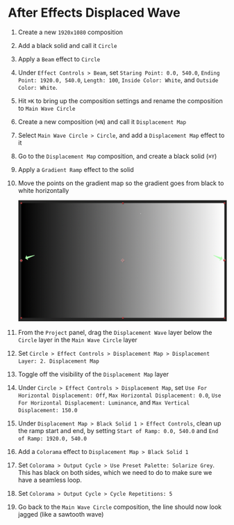 # After Effects Displaced Wave

1. Create a new `1920x1080` composition
2. Add a black solid and call it `Circle`
3. Apply a `Beam` effect to `Circle`
4. Under `Effect Controls > Beam`, set `Staring Point: 0.0, 540.0`, `Ending Point: 1920.0, 540.0`, `Length: 100`, `Inside Color: White`, and `Outside Color: White`.
5. Hit `⌘K` to bring up the composition settings and rename the composition to `Main Wave Circle`
6. Create a new composition (`⌘N`) and call it `Displacement Map`
7. Select `Main Wave Circle > Circle`, and add a `Displacement Map` effect to it
8. Go to the `Displacement Map` composition, and create a black solid (`⌘Y`)
9. Apply a `Gradient Ramp` effect to the solid
10. Move the points on the gradient map so the gradient goes from black to white horizontally

    ![Gradient](assets/after-effects-displacement-map-gradient.png)

11. From the `Project` panel, drag the `Displacement Wave` layer below the `Circle` layer in the `Main Wave Circle` layer
12. Set `Circle > Effect Controls > Displacement Map > Displacement Layer: 2. Displacement Map`
13. Toggle off the visibility of the `Displacement Map` layer
14. Under `Circle > Effect Controls > Displacement Map`, set `Use For Horizontal Displacement: Off`, `Max Horizontal Displacement: 0.0`, `Use For Horizontal Displacement: Luminance`, and `Max Vertical Displacement: 150.0`
15. Under `Displacement Map > Black Solid 1 > Effect Controls`, clean up the ramp start and end, by setting `Start of Ramp: 0.0, 540.0` and `End of Ramp: 1920.0, 540.0`
16. Add a `Colorama` effect to `Displacement Map > Black Solid 1`
17. Set `Colorama > Output Cycle > Use Preset Palette: Solarize Grey`. This has black on both sides, which we need to do to make sure we have a seamless loop.
18. Set `Colorama > Output Cycle > Cycle Repetitions: 5`
19. Go back to the `Main Wave Circle` composition, the line should now look jagged (like a sawtooth wave)
